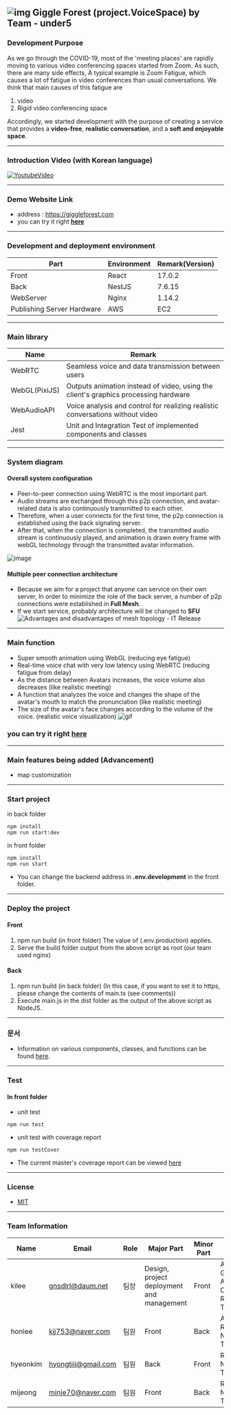 
## ![img](https://user-images.githubusercontent.com/35288028/131969010-2f6197cc-2bd6-409e-b1f7-f23ccb77881a.png) Giggle Forest (project.VoiceSpace) by Team - under5

### Development Purpose

As we go through the COVID-19, most of the 'meeting places' are rapidly moving to various video conferencing spaces started from Zoom. As such, there are many side effects, A typical example is Zoom Fatigue, which causes a lot of fatigue in video conferences than usual conversations. We think that main causes of this fatigue are

1. video
2. Rigid video conferencing space

Accordingly, we started development with the purpose of creating a service that provides a **video-free**, **realistic conversation**, and a **soft and enjoyable space**.

---

### Introduction Video (with Korean language)

[![YoutubeVideo](https://img.youtube.com/vi/Tdtk7nvgxqo/maxresdefault.jpg)](https://youtu.be/Tdtk7nvgxqo)

---

### Demo Website Link
- address : https://giggleforest.com 
- you can try it right [**here**](https://giggleforest.com)

---


### Development and deployment environment

| Part                       | Environment | Remark(Version) |
| -------------------------- | ----------- | --------------- |
| Front                      | React       | 17.0.2          |
| Back                       | NestJS      | 7.6.15          |
| WebServer                  | Nginx       | 1.14.2          |
| Publishing Server Hardware | AWS         | EC2             |

---

### Main library

| Name        | Remark                                                                        |
| ----------- | ----------------------------------------------------------------------------- |
| WebRTC      | Seamless voice and data transmission between users
| WebGL(PixiJS)      | Outputs animation instead of video, using the client's graphics processing hardware |
| WebAudioAPI | Voice analysis and control for realizing realistic conversations without video
| Jest        | Unit and Integration Test of implemented components and classes                           |

---

### System diagram

#### Overall system configuration
- Peer-to-peer connection using WebRTC is the most important part.
- Audio streams are exchanged through this p2p connection, and avatar-related data is also continuously transmitted to each other.
- Therefore, when a user connects for the first time, the p2p connection is established using the back signaling server.
- After that, when the connection is completed, the transmitted audio stream is continuously played, and animation is drawn every frame with webGL technology through the transmitted avatar information.

![image](https://user-images.githubusercontent.com/74593890/131950983-cf735bf4-3a74-4074-bf3d-1bf79e3fc6cd.png)

#### Multiple peer connection architecture
- Because we aim for a project that anyone can service on their own server, In order to minimize the role of the back server, a number of p2p connections were established in **Full Mesh**.
- If we start service, probably architecture will be changed to **SFU** 
![Advantages and disadvantages of mesh topology - IT Release](https://www.itrelease.com/wp-content/uploads/2021/06/Full-Mesh-Topology-1024x640.jpg)

---

### Main function

- Super smooth animation using WebGL (reducing eye fatigue)
- Real-time voice chat with very low latency using WebRTC (reducing fatigue from delay)
- As the distance between Avatars increases, the voice volume also decreases (like realistic meeting)
- A function that analyzes the voice and changes the shape of the avatar's mouth to match the pronunciation (like realistic meeting)
- The size of the avatar's face changes according to the volume of the voice. (realistic voice visualization)
  ![gif](https://user-images.githubusercontent.com/74593890/131952354-8176e60f-da09-4b66-9d6a-1356eb40a7d6.gif)

### you can try it right [**here**](https://giggleforest.com)

---

### Main features being added (Advancement)

- map customization

---

### Start project

in back folder

```
npm install
npm run start:dev
```

in front folder

```
npm install
npm run start
```

- You can change the backend address in **.env.development** in the front folder.

---

### Deploy the project

#### Front

1. npm run build (in front folder) The value of (.env.production) applies.
2. Serve the build folder output from the above script as root (our team used nginx)
#### Back

1. npm run build (in back folder) (In this case, if you want to set it to https, please change the contents of main.ts (see comments))
2. Execute main.js in the dist folder as the output of the above script as NodeJS.

---

### 문서
- Information on various components, classes, and functions can be found [here](https://voicespaceunder5.github.io/VoiceSpaceDocs/docs/).

---

### Test

#### In front folder
- unit test
```
npm run test
```

- unit test with coverage report
```
npm run testCover
```
- The current master's coverage report can be viewed [here](https://voicespaceunder5.github.io/VoiceSpaceDocs/coverage/)

---

### License

- [MIT](https://github.com/VoiceSpaceUnder5/VoiceSpace/blob/master/LICENSE)

---

### Team Information

| Name     | Email                                       | Role | Major Part                    | Minor Part | Tech Stack                                   |
| -------- | ------------------------------------------- | ---- | ----------------------------- | ---------- | -------------------------------------------- |
| kilee    | [gnsdlrl@daum.net](mailto:gnsdlrl@daum.net) | 팀장 | Design, project deployment and management | Front      | AWS, Github Action, CI/CD, React, Typescript |
| honlee   | kij753@naver.com                            | 팀원 | Front                         | Back       | AWS, React, NestJS, Typescript               |
| hyeonkim | hyongtiii@gmail.com                         | 팀원 | Back                          | Front      | React, NestJS, Typescript                    |
| mijeong  | minje70@naver.com                           | 팀원 | Front                         | Back       | React, NestJS, Typescript                    |

